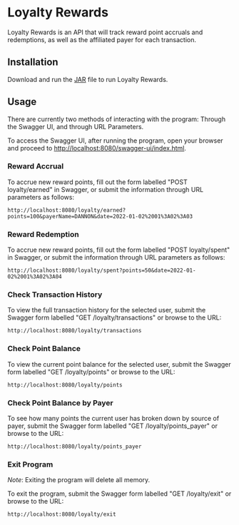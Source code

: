 # Loyalty Rewards
Loyalty Rewards is an API that will track reward point accruals and redemptions, as well as the affiliated payer for each transaction.

## Installation
Download and run the  [JAR](https://github.com/JaredBears/Loyalty-Rewards/releases) file to run Loyalty Rewards.

## Usage
There are currently two methods of interacting with the program: Through the Swagger UI, and through URL Parameters.

To access the Swagger UI, after running the program, open your browser and proceed to [http://localhost:8080/swagger-ui/index.html](http://localhost:8080/swagger-ui/index.html).

### Reward Accrual
To accrue new reward points, fill out the form labelled "POST loyalty/earned" in Swagger, or submit the information through URL parameters as follows:
```
http://localhost:8080/loyalty/earned?points=100&payerName=DANNON&date=2022-01-02%2001%3A02%3A03
```

### Reward Redemption
To accrue new reward points, fill out the form labelled "POST loyalty/spent" in Swagger, or submit the information through URL parameters as follows:
```
http://localhost:8080/loyalty/spent?points=50&date=2022-01-02%2001%3A02%3A04
```

### Check Transaction History
To view the full transaction history for the selected user, submit the Swagger form labelled "GET /loyalty/transactions" or browse to the URL:
```
http://localhost:8080/loyalty/transactions
```

### Check Point Balance
To view the current point balance for the selected user, submit the Swagger form labelled "GET /loyalty/points" or browse to the URL:
```
http://localhost:8080/loyalty/points
```

### Check Point Balance by Payer
To see how many points the current user has broken down by source of payer, submit the Swagger form labelled "GET /loyalty/points_payer" or browse to the URL:
```
http://localhost:8080/loyalty/points_payer
```

### Exit Program
*Note*: Exiting the program will delete all memory.

To exit the program, submit the Swagger form labelled "GET /loyalty/exit" or browse to the URL:
```
http://localhost:8080/loyalty/exit
```
